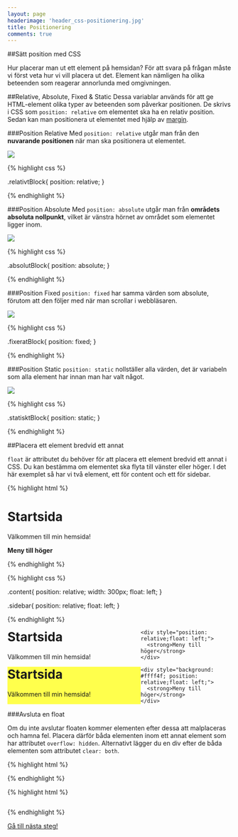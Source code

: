 ```yaml
---
layout: page
headerimage: 'header_css-positionering.jpg'
title: Positionering
comments: true
---
```



##Sätt position med CSS

<p class="preamble">Hur placerar man ut ett element på hemsidan? För att svara på frågan måste vi först veta hur vi vill placera ut det. Element kan nämligen ha olika beteenden som reagerar annorlunda med omgivningen.</p>



##Relative, Absolute, Fixed & Static
Dessa variablar används för att ge HTML-element olika typer av beteenden som påverkar positionen. De skrivs i CSS som ``position: relative`` om elementet ska ha en relativ position. Sedan kan man positionera ut elementet med hjälp av <a href="/webbdesign/css-margin-padding">margin</a>. 



###Position Relative
Med ``position: relative`` utgår man från den <strong>nuvarande positionen</strong> när man ska positionera ut elementet.  

<img src="{{ site.url }}/assets/images/asset_position-relative.png"/>  

{% highlight css %}

.relativtBlock{
  position: relative;
}

{% endhighlight %}



###Position Absolute
Med ``position: absolute`` utgår man från <strong>områdets absoluta nollpunkt</strong>, vilket är vänstra hörnet av området som elementet ligger inom.  

<img src="{{ site.url }}/assets/images/asset_position-absolute.png"/>  

{% highlight css %}

.absolutBlock{
  position: absolute;
}

{% endhighlight %}




###Position Fixed
``position: fixed`` har samma värden som absolute, förutom att den följer med när man scrollar i webbläsaren.

<img src="{{ site.url }}/assets/images/asset_position-fixed.png"/> 

{% highlight css %}

.fixeratBlock{
  position: fixed;
}

{% endhighlight %}




###Position Static
``position: static`` nollställer alla värden, det är variabeln som alla element har innan man har valt något.

<img src="{{ site.url }}/assets/images/asset_position-static.png"/>  

{% highlight css %}

.statisktBlock{
  position: static;
}

{% endhighlight %}  



##Placera ett element bredvid ett annat

``float`` är attributet du behöver för att placera ett element bredvid ett annat i CSS. Du kan bestämma om elementet ska flyta till vänster eller höger. I det här exemplet så har vi två element, ett för content och ett för sidebar.

{% highlight html %}

<div class="content">
  <h1>Startsida</h1>
  <p>Välkommen till min hemsida!</p>
</div>

<div class="sidebar">
  <strong>Meny till höger</strong>
</div>

{% endhighlight %}  

{% highlight css %}

.content{
  position: relative;
  width: 300px;
  float: left;
}

.sidebar{
  position: relative;
  float: left;
}

{% endhighlight %}  

<div class="example box full-width">
	<div style="position: relative;width: 300px;float: left;">
	  <h1 style="margin-top: 0;">Startsida</h1>
	  <p>Välkommen till min hemsida!</p>
	</div>

	<div style="position: relative;float: left;">
	  <strong>Meny till höger</strong>
	</div>
</div>

<div class="example box full-width">
	<div style="background: #ffff4c;position: relative;width: 300px;float: left;">
	  <h1 style="margin-top: 0;">Startsida</h1>
	  <p>Välkommen till min hemsida!</p>
	</div>

	<div style="background: #ffff4f; position: relative;float: left;">
	  <strong>Meny till höger</strong>
	</div>
</div>

###Avsluta en float

Om du inte avslutar floaten kommer elementen efter dessa att malplaceras och hamna fel. Placera därför båda elementen inom ett annat element som har attributet ``overflow: hidden``. Alternativt lägger du en div efter de båda elementen som attributet ``clear: both``.

{% highlight html %}
<div style="overflow: hidden;">

  <div class="left">
  </div>

  <div class="right">
  </div>

</div>
{% endhighlight %}  

{% highlight html %}

<div class="left">
</div>

<div class="right">
</div>

<div style="clear: both;"></div>

{% endhighlight %}  

<a class="btn btn-next" href="{{ site.url }}">Gå till nästa steg!</a>

